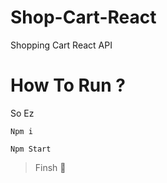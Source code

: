 # Shop-Cart-React
Shopping Cart React API 

# How To Run ?

So Ez

```
Npm i
```
```
Npm Start
```
> Finsh 🤩
